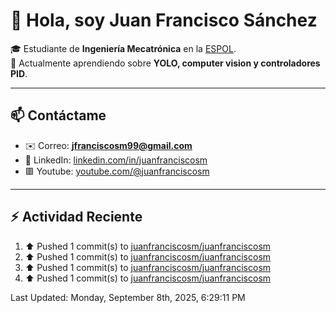 # 👋 Hola, soy Juan Francisco Sánchez  

🎓 Estudiante de **Ingeniería Mecatrónica** en la [ESPOL](https://www.espol.edu.ec).  
🌱 Actualmente aprendiendo sobre **YOLO, computer vision y controladores PID**.  

---

## 📫 Contáctame
- ✉️ Correo: **jfranciscosm99@gmail.com**  
- 💼 LinkedIn: [linkedin.com/in/juanfranciscosm](https://linkedin.com/in/juanfranciscosm)
- 🟥 Youtube: [youtube.com/@juanfranciscosm](https://www.youtube.com/@juanfranciscosm)

---

## :zap: Actividad Reciente
<!--RECENT_ACTIVITY:start-->
1. ⬆️ Pushed 1 commit(s) to [juanfranciscosm/juanfranciscosm](https://github.com/juanfranciscosm/juanfranciscosm)<br>
2. ⬆️ Pushed 1 commit(s) to [juanfranciscosm/juanfranciscosm](https://github.com/juanfranciscosm/juanfranciscosm)<br>
3. ⬆️ Pushed 1 commit(s) to [juanfranciscosm/juanfranciscosm](https://github.com/juanfranciscosm/juanfranciscosm)<br>
4. ⬆️ Pushed 1 commit(s) to [juanfranciscosm/juanfranciscosm](https://github.com/juanfranciscosm/juanfranciscosm)<br>
<!--RECENT_ACTIVITY:end-->
<!--RECENT_ACTIVITY:last_update-->
Last Updated: Monday, September 8th, 2025, 6:29:11 PM
<!--RECENT_ACTIVITY:last_update_end-->
